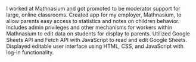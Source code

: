 I worked at Mathnasium and got promoted to be moderator support for large, online classrooms. Created app for my employer, Mathnasium, to allow parents easy access to statistics and notes on children behavior. Includes admin privileges and other mechanisms for workers within Mathnasium to edit data on students for display to parents. Utilized Google Sheets API and Fetch API with JavaScript to read and edit Google Sheets. Displayed editable user interface using HTML, CSS, and JavaScript with log-in functionality.
